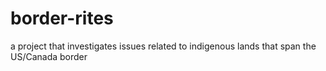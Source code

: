# border-rites
a project that investigates issues related to indigenous lands that span the US/Canada border
